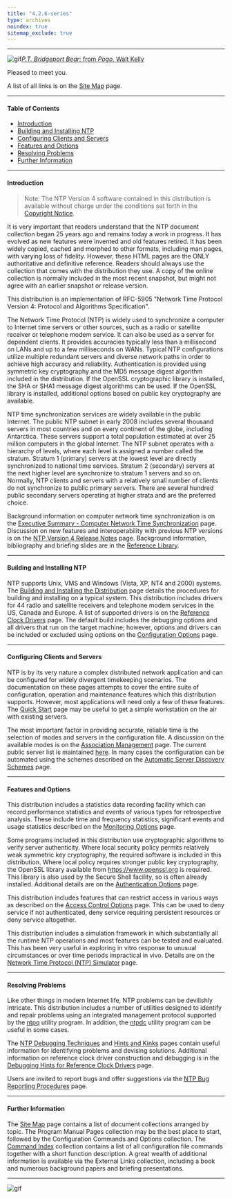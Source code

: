 ```yaml
---
title: "4.2.6-series"
type: archives
noindex: true 
sitemap_exclude: true
---
```


* * *

![gif](/documentation/pic/barnstable.gif)[_P.T. Bridgeport Bear_; from _Pogo_, Walt Kelly](/reflib/pictures/)

Pleased to meet you.

A list of all links is on the [Site Map](/documentation/4.2.6-series/sitemap/) page.

* * *

#### Table of Contents

*   [Introduction](/documentation/4.2.6-series/#introduction)
*   [Building and Installing NTP](/documentation/4.2.6-series/#building-and-installing-ntp)
*   [Configuring Clients and Servers](/documentation/4.2.6-series/#configuring-clients-and-servers)
*   [Features and Options](/documentation/4.2.6-series/#features-and-options)
*   [Resolving Problems](/documentation/4.2.6-series/#resolving-problems)
*   [Further Information](/documentation/4.2.6-series/#further-information)

* * *

#### Introduction

> Note: The NTP Version 4 software contained in this distribution is available without charge under the conditions set forth in the [Copyright Notice](/documentation/4.2.6-series/copyright/).

It is very important that readers understand that the NTP document collection began 25 years ago and remains today a work in progress. It has evolved as new features were invented and old features retired. It has been widely copied, cached and morphed to other formats, including man pages, with varying loss of fidelity. However, these HTML pages are the ONLY authoritative and definitive reference. Readers should always use the collection that comes with the distribution they use. A copy of the online collection is normally included in the most recent snapshot, but might not agree with an earlier snapshot or release version.

This distribution is an implementation of RFC-5905 "Network Time Protocol Version 4: Protocol and Algorithms Specification".  

The Network Time Protocol (NTP) is widely used to synchronize a computer to Internet time servers or other sources, such as a radio or satellite receiver or telephone modem service. It can also be used as a server for dependent clients. It provides accuracies typically less than a millisecond on LANs and up to a few milliseconds on WANs. Typical NTP configurations utilize multiple redundant servers and diverse network paths in order to achieve high accuracy and reliability. Authentication is provided using symmetric key cryptography and the MD5 message digest algorithm included in the distribution. If the OpenSSL cryptographic library is installed, the SHA or SHA1 message digest algorithms can be used. If the OpenSSL library is installed, additional options based on public key cryptography are available.

NTP time synchronization services are widely available in the public Internet. The public NTP subnet in early 2008 includes several thousand servers in most countries and on every continent of the globe, including Antarctica. These servers support a total population estimated at over 25 million computers in the global Internet. The NTP subnet operates with a hierarchy of levels, where each level is assigned a number called the stratum. Stratum 1 (primary) servers at the lowest level are directly synchronized to national time services. Stratum 2 (secondary) servers at the next higher level are synchronize to stratum 1 servers and so on. Normally, NTP clients and servers with a relatively small number of clients do not synchronize to public primary servers. There are several hundred public secondary servers operating at higher strata and are the preferred choice. 

Background information on computer network time synchronization is on the [Executive Summary - Computer Network Time Synchronization](/reflib/exec/) page. Discussion on new features and interoperability with previous NTP versions is on the [NTP Version 4 Release Notes](/documentation/4.2.6-series/release/) page. Background information, bibliography and briefing slides are in the [Reference Library](/reflib/).

* * *

#### Building and Installing NTP

NTP supports Unix, VMS and Windows (Vista, XP, NT4 and 2000) systems. The [Building and Installing the Distribution](/documentation/4.2.6-series/build/) page details the procedures for building and installing on a typical system. This distribution includes drivers for 44 radio and satellite receivers and telephone modem services in the US, Canada and Europe. A list of supported drivers is on the [Reference Clock Drivers](/documentation/4.2.6-series/refclock/) page. The default build includes the debugging options and all drivers that run on the target machine; however, options and drivers can be included or excluded using options on the [Configuration Options](/documentation/4.2.6-series/config/) page.

* * *

#### Configuring Clients and Servers

NTP is by its very nature a complex distributed network application and can be configured for widely divergent timekeeping scenarios. The documentation on these pages attempts to cover the entire suite of configuration, operation and maintenance features which this distribution supports. However, most applications will need only a few of these features. The [Quick Start](/documentation/4.2.6-series/) page may be useful to get a simple workstation on the air with existing servers.

The most important factor in providing accurate, reliable time is the selection of modes and servers in the configuration file. A discussion on the available modes is on the [Association Management](/documentation/4.2.6-series/assoc/) page. The current public server list is maintained [here](https://support.ntp.org/Servers). In many cases the configuration can be automated using the schemes described on the [Automatic Server Discovery Schemes](/documentation/4.2.6-series/manyopt/) page.

* * *

#### Features and Options

This distribution includes a statistics data recording facility which can record performance statistics and events of various types for retrospective analysis. These include time and frequency statistics, significant events and usage statistics described on the [Monitoring Options](/documentation/4.2.6-series/monopt/) page.

Some programs included in this distribution use cryptographic algorithms to verify server authenticity. Where local security policy permits relatively weak symmetric key cryptography, the required software is included in this distribution. Where local policy requires stronger public key cryptography, the OpenSSL library available from https://www.openssl.org is required. This library is also used by the Secure Shell facility, so is often already installed. Additional details are on the [Authentication Options](/documentation/4.2.6-series/authopt/) page.

This distribution includes features that can restrict access in various ways as described on the [Access Control Options](/documentation/4.2.6-series/accopt/) page. This can be used to deny service if not authenticated, deny service requiring persistent resources or deny service altogether.

This distribution includes a simulation framework in which substantially all the runtime NTP operations and most features can be tested and evaluated. This has been very useful in exploring in vitro response to unusual circumstances or over time periods impractical in vivo. Details are on the [Network Time Protocol (NTP) Simulator](/documentation/4.2.6-series/ntpdsim/) page.

* * *

#### Resolving Problems

Like other things in modern Internet life, NTP problems can be devilishly intricate. This distribution includes a number of utilities designed to identify and repair problems using an integrated management protocol supported by the [ntpq](/documentation/4.2.6-series/ntpq/) utility program. In addition, the [ntpdc](/documentation/4.2.6-series/ntpdc/) utility program can be useful in some cases.

The [NTP Debugging Techniques](/documentation/4.2.6-series/debug/) and [Hints and Kinks](/documentation/4.2.6-series/hints/) pages contain useful information for identifying problems and devising solutions. Additional information on reference clock driver construction and debugging is in the [Debugging Hints for Reference Clock Drivers](/documentation/4.2.6-series/rdebug/) page.

Users are invited to report bugs and offer suggestions via the [NTP Bug Reporting Procedures](/documentation/4.2.6-series/bugs/) page.

* * *

#### Further Information

The [Site Map](/documentation/4.2.6-series/sitemap/) page contains a list of document collections arranged by topic. The Program Manual Pages collection may be the best place to start, followed by the Configuration Commands and Options collection. The [Command Index](/documentation/4.2.6-series/comdex/) collection contains a list of all configuration file commands together with a short function description. A great wealth of additional information is available via the External Links collection, including a book and numerous background papers and briefing presentations.

* * *

![gif](/documentation/pic/pogo1a.gif)